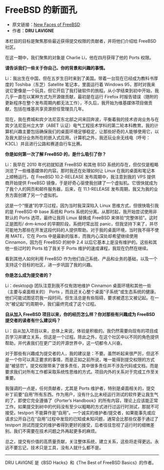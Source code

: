 # FreeBSD 的新面孔

- 原文链接：[New Faces of FreeBSD](https://freebsdfoundation.org/wp-content/uploads/2021/08/JulyAugust_new_faces.pdf)
- 作者：**DRU LAVIGNE**

本栏目的目标是聚焦那些最近获得提交权限的贡献者，并将他们介绍给 FreeBSD 社区。

在这一期中，我们聚焦的对象是 Charlie Li，他在四月获得了他的 Ports 权限。

**请告诉我们一些关于你自己、你的背景和兴趣的事情。**

Li：我出生在中国，但在五岁生日时来到了美国。带着一台现在已经成为教科书厚度的 Toshiba（东芝）Satellite 笔记本，里面运行着 Windows 95，那时对我来说它更像是一个玩具，但它开启了我打破软件的旅程。从小学结束到初中开始，我几乎一直在以某种方式为开源做贡献，最初是在运行 Firefox 时报告错误（随附的更新程序在整个发布周期内都无法工作），不久后，我开始为维基媒体项目做贡献，包括在维基共享资源担任管理员几年。

现在，我在费城和宾夕法尼亚东北部之间来回奔波，平衡着我的技术咨询业务与在宾夕法尼亚州立大学（ABET 认证）电气工程技术学科的第二轮本科教育。我的计算机兴趣主要包括确保我们的桌面环境足够稳定，让那些好奇的人能够使用它，以及我大部分业务所在的嵌入式应用。计算机之外，我还玩业余无线电（呼号：K3CL）并且进行公路和赛道自行车比赛。

**你是如何第一次了解 FreeBSD 的，是什么吸引了你？**

Li：我早在 2010 年代初就知道 FreeBSD 和其他 BSD 系统的存在，但仅仅是粗略浏览了一些维基媒体的内容。那时我还在处理如何让 Linux 在我的桌面和笔记本上顺畅运行。在 FreeBSD 10.2-RELEASE 发布周期中，我注意到我的 VPS 提供商开始提供 FreeBSD 镜像，于是好奇心驱使我创建了一个虚拟机。它很快就成为了我个人的网页和邮件服务器，后来，在 11.1-RELEASE 发布周期，我又为我的业务方面创建了另一个虚拟机。

这是一个“慢速”的学习过程，因为当时我深深陷入 Linux 思维方式，但很快吸引我的是 FreeBSD 中 base 系统和 Ports 系统的分离。从那时起，我开始尝试使用非默认的 Ports 选项，最终让我将 Linux 替换成 FreeBSD 来体验“完整体验”。这时正是图形/ drm-kmod 的早期阶段，系统时常出现 panic，但我坚持下来了，并尽可能地为那些在开发这段代码的人提供帮助。对于我的桌面环境，当时我不得不使用 MATE，它在 Ports 中是最新的版本，而我内心深处却希望继续使用 Cinnamon，因为在 FreeBSD 的树中 2.4 以后它基本上是没有维护的。这些和其他一些过时的 Ports 给了我关于 Ports 维护的速成课程，我现在仍然在继续。

看到其他人如何利用 FreeBSD 作为他们自己系统、产品和业务的基础，以及一个支持这个目标的社区，进一步巩固了我的兴趣。

**你是怎么成为提交者的？**

Li：desktop@ 团队注意到我不仅有效地维护 Cinnamon 桌面环境和其他一些（主要与桌面相关的） Ports ，而且还关心整个桌面“子系统”或生态系统的健康。他们可能试图惩罚我一段时间，但生活总是有些阻碍，要求被遗忘又被记起。在一次“被记起”的周期中，我们最终完成了这个过程。

**自从加入 FreeBSD 项目以来，你的经历怎么样？你对那些有兴趣成为 FreeBSD 提交者的读者有什么建议吗？**

Li：自从加入项目以来，总体上来说，体验是积极的。我仍然需要向现有的项目成员学习并建立关系，但这是一个过程。除此之外，在这个社区中以不同的角色提供帮助，并代表我们在更广泛的开源世界中，这一切都令人兴奋。

对于那些有兴趣成为提交者的人，我的建议是：不要。虽然听起来很严厉，但这不是一个你可以真正要求的事情，而是正如之前所说，唯一能得到提交权限的方式是“被惩罚”。提交权限带来了很多责任，其中很多责任并不涉及代码或文档，而是要求我们对所有工作都采取系统性思维的方式。项目内外的关系对于完成工作至关重要。

我强调的一点是，任何贡献者，尤其是 Ports 维护者，特别是桌面相关的，提交补丁前要“自用”所有东西。作为用户，没有什么比未经运行测试的软件更让我生气的了，即使它完全遵循了《Porter’s Handbook》的所有内容，理论上应该能正常工作。如果提交到树中的代码没有至少以粗略的方式进行过运行时测试，那就不可接受。testport 不能算作是“自用”。一个诚实的维护者/提交者，如果能事先或应请求公开自己在“自用”过程中发现的已知或未知问题，通常会比那些仅基于通过了 testport 测试而提交的维护者得到更好的接受，后者往往忽视了运行时的细微差别。我们不需要在技术问题之外再起更多的麻烦。

总之，提交有价值的高质量贡献，关注整体系统，建立关系，这些将走得更远。永远不要忘记，技术只是工具，没有人就什么都不是。 

---

DRU LAVIGNE 是《BSD Hacks》和《The Best of FreeBSD Basics》的作者。
